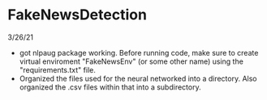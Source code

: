 # FakeNewsDetection

3/26/21
* got nlpaug package working. Before running code, make sure to create virtual enviroment "FakeNewsEnv" (or some other name) using the "requirements.txt" file. 
* Organized the files used for the neural networked into a directory. Also organized the .csv files within that into a subdirectory. 
